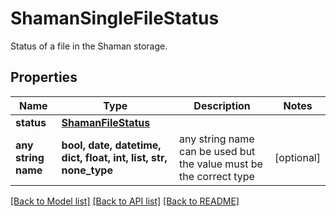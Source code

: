 # ShamanSingleFileStatus

Status of a file in the Shaman storage.

## Properties
Name | Type | Description | Notes
------------ | ------------- | ------------- | -------------
**status** | [**ShamanFileStatus**](ShamanFileStatus.md) |  | 
**any string name** | **bool, date, datetime, dict, float, int, list, str, none_type** | any string name can be used but the value must be the correct type | [optional]

[[Back to Model list]](../README.md#documentation-for-models) [[Back to API list]](../README.md#documentation-for-api-endpoints) [[Back to README]](../README.md)


